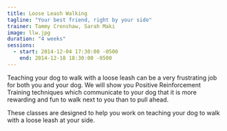 ```yaml
---
title: Loose Leash Walking
tagline: "Your best friend, right by your side"
trainer: Tammy Crenshaw, Sarah Maki
image: llw.jpg
duration: "4 weeks"
sessions:
  - start: 2014-12-04 17:30:00 -0500
    end: 2014-12-18 18:30:00 -0500
---
```

Teaching your dog to walk with a loose leash can be a very frustrating job for 
both you and your dog. We will show you Positive Reinforcement Training 
techniques which communicate to your dog that it is more rewarding and fun to 
walk next to you than to pull ahead.

These classes are designed to help you work on teaching your dog to walk with 
a loose leash at your side.
